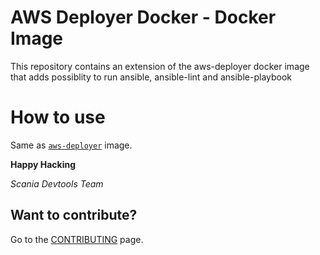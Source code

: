 AWS Deployer Docker - Docker Image
=================================
This repository contains an extension of the aws-deployer docker image that adds possiblity to run ansible, ansible-lint and ansible-playbook


How to use
==========
Same as [``aws-deployer``](../aws-deployer) image.

__Happy Hacking__

*Scania Devtools Team*

## Want to contribute?
Go to the [CONTRIBUTING](../CONTRIBUTING.md) page.
